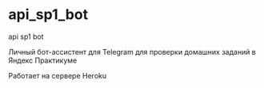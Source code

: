 # api_sp1_bot
api sp1 bot


Личный бот-ассистент для Telegram для проверки домашних заданий в Яндекс Практикуме

Работает на сервере Heroku
